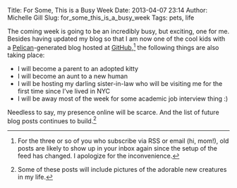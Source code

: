Title: For Some, This is a Busy Week
Date: 2013-04-07 23:14
Author: Michelle Gill
Slug: for_some_this_is_a_busy_week
Tags: pets, life

The coming week is going to be an incredibly busy, but exciting, one for me. Besides having updated my blog so that I am now one of the cool kids with a [Pelican](http://blog.getpelican.com)-generated blog hosted at [GitHub](https://github.com/mlgill/modernscientist.github.com),[^rss] the following things are also taking place:

<!-- PELICAN_END_SUMMARY -->

 * I will become a parent to an adopted kitty
 * I will become an aunt to a new human
 * I will be hosting my darling sister-in-law who will be visiting me for the first time since I’ve lived in NYC
 * I will be away most of the week for some academic job interview thing :)

Needless to say, my presence online will be scarce. And the list of future blog posts continues to build.[^pics]

[^rss]: For the three or so of you who subscribe via RSS or email (hi, mom!), old posts are likely to show up in your inbox again since the setup of the feed has changed. I apologize for the inconvenience.

[^pics]: Some of these posts will include pictures of the adorable new creatures in my life.